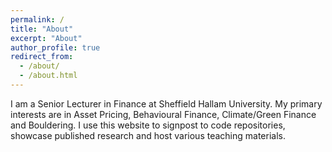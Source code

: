 ```yaml
---
permalink: /
title: "About"
excerpt: "About"
author_profile: true
redirect_from: 
  - /about/
  - /about.html
---
```


I am a Senior Lecturer in Finance at Sheffield Hallam University. My primary interests are in Asset Pricing, Behavioural Finance, Climate/Green Finance and Bouldering. I use this website to signpost to code repositories, showcase published research and host various teaching materials. 

